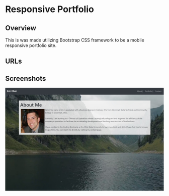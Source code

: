 # Responsive Portfolio

## Overview

This is was made utilizing Bootstrap CSS framework to be a mobile responsive portfolio site.

## URLs



## Screenshots

![Screenshot](images/portfolio.jpg "Screenshot")